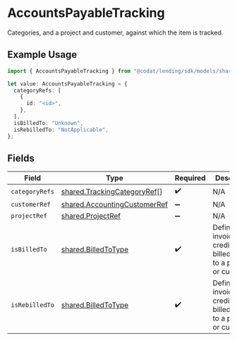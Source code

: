 # AccountsPayableTracking

Categories, and a project and customer, against which the item is tracked.

## Example Usage

```typescript
import { AccountsPayableTracking } from "@codat/lending/sdk/models/shared";

let value: AccountsPayableTracking = {
  categoryRefs: [
    {
      id: "<id>",
    },
  ],
  isBilledTo: "Unknown",
  isRebilledTo: "NotApplicable",
};
```

## Fields

| Field                                                                               | Type                                                                                | Required                                                                            | Description                                                                         |
| ----------------------------------------------------------------------------------- | ----------------------------------------------------------------------------------- | ----------------------------------------------------------------------------------- | ----------------------------------------------------------------------------------- |
| `categoryRefs`                                                                      | [shared.TrackingCategoryRef](../../../sdk/models/shared/trackingcategoryref.md)[]   | :heavy_check_mark:                                                                  | N/A                                                                                 |
| `customerRef`                                                                       | [shared.AccountingCustomerRef](../../../sdk/models/shared/accountingcustomerref.md) | :heavy_minus_sign:                                                                  | N/A                                                                                 |
| `projectRef`                                                                        | [shared.ProjectRef](../../../sdk/models/shared/projectref.md)                       | :heavy_minus_sign:                                                                  | N/A                                                                                 |
| `isBilledTo`                                                                        | [shared.BilledToType](../../../sdk/models/shared/billedtotype.md)                   | :heavy_check_mark:                                                                  | Defines if the invoice or credit note is billed/rebilled to a project or customer.  |
| `isRebilledTo`                                                                      | [shared.BilledToType](../../../sdk/models/shared/billedtotype.md)                   | :heavy_check_mark:                                                                  | Defines if the invoice or credit note is billed/rebilled to a project or customer.  |